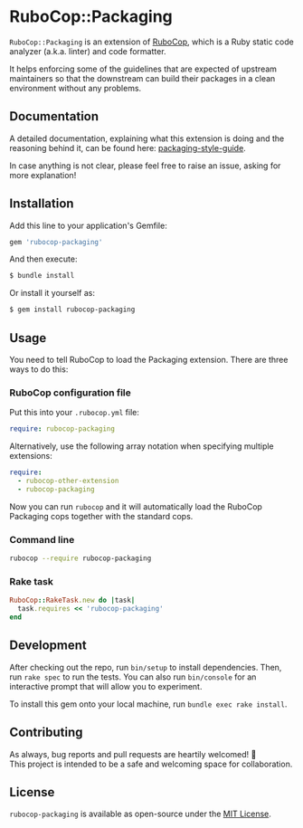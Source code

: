 # RuboCop::Packaging

`RuboCop::Packaging` is an extension of [RuboCop](https://rubocop.org/),
which is a Ruby static code analyzer (a.k.a. linter) and code formatter.

It helps enforcing some of the guidelines that are expected of upstream
maintainers so that the downstream can build their packages in a clean
environment without any problems.

## Documentation

A detailed documentation, explaining what this extension is doing and the
reasoning behind it, can be found here: [packaging-style-guide](https://github.com/utkarsh2102/packaging-style-guide).

In case anything is not clear, please feel free to raise an issue, asking
for more explanation!

## Installation

Add this line to your application's Gemfile:

```ruby
gem 'rubocop-packaging'
```

And then execute:

```bash
$ bundle install
```

Or install it yourself as:

```bash
$ gem install rubocop-packaging
```

## Usage

You need to tell RuboCop to load the Packaging extension. There are three
ways to do this:

### RuboCop configuration file

Put this into your `.rubocop.yml` file:

```yaml
require: rubocop-packaging
```

Alternatively, use the following array notation when specifying multiple
extensions:

```yaml
require:
  - rubocop-other-extension
  - rubocop-packaging
```

Now you can run `rubocop` and it will automatically load the RuboCop Packaging
cops together with the standard cops.

### Command line

```bash
rubocop --require rubocop-packaging
```

### Rake task

```ruby
RuboCop::RakeTask.new do |task|
  task.requires << 'rubocop-packaging'
end
```

## Development

After checking out the repo, run `bin/setup` to install dependencies. Then,
run `rake spec` to run the tests. You can also run `bin/console` for an
interactive prompt that will allow you to experiment.

To install this gem onto your local machine, run `bundle exec rake install`.

## Contributing

As always, bug reports and pull requests are heartily welcomed! 💖  
This project is intended to be a safe and welcoming space for collaboration.

## License
`rubocop-packaging` is available as open-source under the
[MIT License](https://github.com/utkarsh2102/rubocop-packaging/blob/master/LICENSE).
